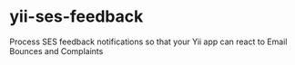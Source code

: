 yii-ses-feedback
================

Process SES feedback notifications so that your Yii app can react to Email Bounces and Complaints
